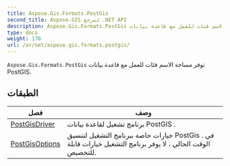 ```yaml
---
title: Aspose.Gis.Formats.PostGis
second_title: Aspose.GIS لمرجع .NET API
description: Aspose.Gis.Formats.PostGis توفر مساحة الاسم فئات للعمل مع قاعدة بيانات PostGIS.
type: docs
weight: 170
url: /ar/net/aspose.gis.formats.postgis/
---
```

`Aspose.Gis.Formats.PostGis` توفر مساحة الاسم فئات للعمل مع قاعدة بيانات PostGIS.

## الطبقات

| فصل | وصف |
| --- | --- |
| [PostGisDriver](./postgisdriver/) | برنامج تشغيل لقاعدة بيانات PostGIS . |
| [PostGisOptions](./postgisoptions/) | خيارات خاصة ببرنامج التشغيل لتنسيق PostGis . في الوقت الحالي ، لا يوفر برنامج التشغيل خيارات قابلة للتخصيص. |


